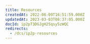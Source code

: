 ```yaml
---
title: Resources
createdAt: 2022-08-09T16:51:59.000Z
updatedAt: 2023-03-03T08:37:05.000Z
docId: ip2pT3DGJgH2Sqsy5zWQC
redirects:
  - /dcs/ip2p-resources
---
```


